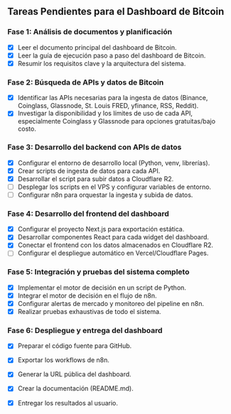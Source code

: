 ## Tareas Pendientes para el Dashboard de Bitcoin

### Fase 1: Análisis de documentos y planificación
- [x] Leer el documento principal del dashboard de Bitcoin.
- [x] Leer la guía de ejecución paso a paso del dashboard de Bitcoin.
- [x] Resumir los requisitos clave y la arquitectura del sistema.

### Fase 2: Búsqueda de APIs y datos de Bitcoin
- [x] Identificar las APIs necesarias para la ingesta de datos (Binance, Coinglass, Glassnode, St. Louis FRED, yfinance, RSS, Reddit).
- [x] Investigar la disponibilidad y los límites de uso de cada API, especialmente Coinglass y Glassnode para opciones gratuitas/bajo costo.

### Fase 3: Desarrollo del backend con APIs de datos
- [x] Configurar el entorno de desarrollo local (Python, venv, librerías).
- [x] Crear scripts de ingesta de datos para cada API.
- [x] Desarrollar el script para subir datos a Cloudflare R2.
- [ ] Desplegar los scripts en el VPS y configurar variables de entorno.
- [ ] Configurar n8n para orquestar la ingesta y subida de datos.

### Fase 4: Desarrollo del frontend del dashboard
- [x] Configurar el proyecto Next.js para exportación estática.
- [x] Desarrollar componentes React para cada widget del dashboard.
- [x] Conectar el frontend con los datos almacenados en Cloudflare R2.
- [ ] Configurar el despliegue automático en Vercel/Cloudflare Pages.

### Fase 5: Integración y pruebas del sistema completo
- [x] Implementar el motor de decisión en un script de Python.
- [x] Integrar el motor de decisión en el flujo de n8n.
- [x] Configurar alertas de mercado y monitoreo del pipeline en n8n.
- [x] Realizar pruebas exhaustivas de todo el sistema.

### Fase 6: Despliegue y entrega del dashboard
- [x] Preparar el código fuente para GitHub.
- [x] Exportar los workflows de n8n.
- [x] Generar la URL pública del dashboard.
- [x] Crear la documentación (README.md).
- [x] Entregar los resultados al usuario.

